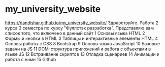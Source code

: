 # my_university_website
https://dandishar.github.io/my_university_website/
Здравствуйте. Работа 2 курса 3 семестра по курсу "Фуллстэк разработка".
Представляю вам список того, что включено в данный сайт
1 Основы языка HTML
2 Формы и кнопки в HTML
3 Таблицы и интерактивные элементы HTML
4 Основы работы с CSS
8 Bootstrap
9 Основы языка JavaScript
10 Базовые задачи на JS
11 DOM-структура приложений и работа с объектами в языке JS
12 Встраивание скриптов
13 Отладка сценариев
14 Анимации и работа с ними
15 Github
